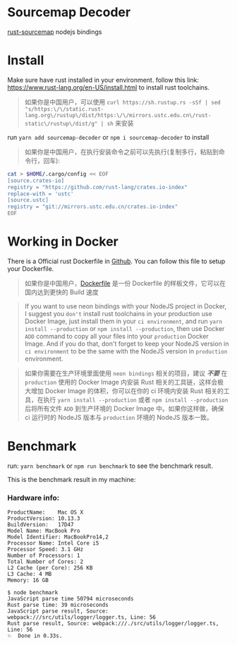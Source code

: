 # Sourcemap Decoder
[rust-sourcemap](https://github.com/getsentry/rust-sourcemap) nodejs bindings

# Install
Make sure have rust installed in your environment.
follow this link: https://www.rust-lang.org/en-US/install.html to install rust toolchains.

> 如果你是中国用户，可以使用 `curl https://sh.rustup.rs -sSf | sed "s/https:\/\/static.rust-lang.org\/rustup\/dist/https:\/\/mirrors.ustc.edu.cn\/rust-static\/rustup\/dist/g" | sh` 来安装

run `yarn add sourcemap-decoder` or `npm i sourcemap-decoder` to install

> 如果你是中国用户，在执行安装命令之前可以先执行(复制多行，粘贴到命令行，回车):

```bash
cat > $HOME/.cargo/config << EOF
[source.crates-io]
registry = "https://github.com/rust-lang/crates.io-index"
replace-with = 'ustc'
[source.ustc]
registry = "git://mirrors.ustc.edu.cn/crates.io-index"
EOF
```

# Working in Docker
There is a Official rust Dockerfile in [Github](https://github.com/rust-lang-nursery/docker-rust/blob/master/1.23.0/stretch/Dockerfile). You can follow this file to setup your Dockerfile.

> 如果你是中国用户，[Dockerfile](./Dockerfile) 是一份 Dockerfile 的样板文件，它可以在国内达到更快的 Build 速度


> If you want to use neon bindings with your NodeJS project in Docker, I suggest you `don't` install rust toolchains in your production use Docker Image, just install them in your `ci environment`, and run `yarn install --production` or `npm install --production`, then use Docker `ADD` command to copy all your files into your `production` Docker Image. And if you do that, don't forget to keep your NodeJS version in `ci environment` to be the same with the NodeJS version in `production` environment.

> 如果你需要在生产环境里面使用 `neon bindings` 相关的项目，建议 ***不要*** 在 `production` 使用的 Docker Image 内安装 Rust 相关的工具链，这样会极大增加 Docker Image 的体积，你可以在你的 ci 环境内安装 Rust 相关的工具，在执行 `yarn install --production` 或者 `npm install --production` 后将所有文件 `ADD` 到生产环境的 Docker Image 中。如果你这样做，确保 ci 运行时的 NodeJS 版本与 `production` 环境的 NodeJS 版本一致。

# Benchmark
run: `yarn benchmark` or `npm run benchmark` to see the benchmark result.

This is the benchmark result in my machine:

### Hardware info:

```
ProductName:    Mac OS X
ProductVersion: 10.13.3
BuildVersion:   17D47
Model Name: MacBook Pro
Model Identifier: MacBookPro14,2
Processor Name: Intel Core i5
Processor Speed: 3.1 GHz
Number of Processors: 1
Total Number of Cores: 2
L2 Cache (per Core): 256 KB
L3 Cache: 4 MB
Memory: 16 GB
```

```
$ node benchmark
JavaScript parse time 50794 microseconds
Rust parse time: 39 microseconds
JavaScript parse result, Source: webpack:///src/utils/logger/logger.ts, Line: 56
Rust parse result, Source: webpack:///./src/utils/logger/logger.ts, Line: 56
✨  Done in 0.33s.
```
